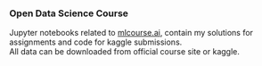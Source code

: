 <h3>Open Data Science Course</h3>

Jupyter notebooks related to <a href='https://mlcourse.ai/'>mlcourse.ai</a>, contain my solutions for assignments and code for kaggle submissions.
<br>
All data can be downloaded from official course site or kaggle.
